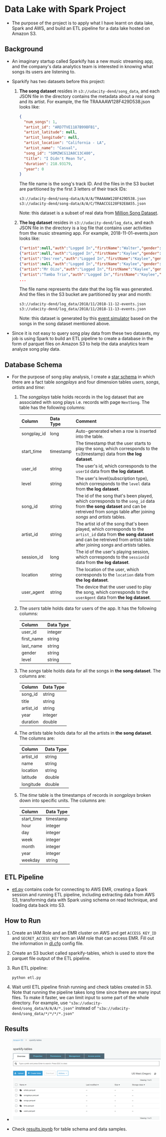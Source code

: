 # Data Lake with Spark Project

- The purpose of the project is to apply what I have learnt on data lake, Spark and AWS, and build an ETL pipeline for a data lake hosted on Amazon S3.

## Background

- An imaginary startup called Sparkify has a new music streaming app, and the company's data analytics team is interested in knowing what songs its users are listening to.

- Sparkify has two datasets before this project:

  1. **The song dataset** resides in `s3://udacity-dend/song_data`, and each JSON file in the directory contains the metadata about a real song and its artist. For example, the file TRAAAAW128F429D538.json looks like:

     ```json
     {
       "num_songs": 1,
       "artist_id": "ARD7TVE1187B99BFB1",
       "artist_latitude": null,
       "artist_longitude": null,
       "artist_location": "California - LA",
       "artist_name": "Casual",
       "song_id": "SOMZWCG12A8C13C480",
       "title": "I Didn't Mean To",
       "duration": 218.93179,
       "year": 0
     }
     ```

     The file name is the song's track ID. And the files in the S3 bucket are partitioned by the first 3 letters of their track IDs:

     ```
     s3://udacity-dend/song-data/A/A/A/TRAAAAW128F429D538.json
     s3://udacity-dend/song-data/A/A/C/TRAACCG128F92E8A55.json
     ```

     Note: this dataset is a subset of real data from [Million Song Dataset](https://labrosa.ee.columbia.edu/millionsong/).

  1. **The log dataset** resides in `s3://udacity-dend/log_data`, and each JSON file in the directory is a log file that contains user activities from the music streaming app. For example, 2018-11-01-events.json looks like:

     ```json
     {"artist":null,"auth":"Logged In","firstName":"Walter","gender":"M","itemInSession":0,"lastName":"Frye","length":null,"level":"free","location":"San Francisco-Oakland-Hayward, CA","method":"GET","page":"Home","registration":1540919166796.0,"sessionId":38,"song":null,"status":200,"ts":1541105830796,"userAgent":"\"Mozilla\/5.0 (Macintosh; Intel Mac OS X 10_9_4) AppleWebKit\/537.36 (KHTML, like Gecko) Chrome\/36.0.1985.143 Safari\/537.36\"","userId":"39"}
     {"artist":null,"auth":"Logged In","firstName":"Kaylee","gender":"F","itemInSession":0,"lastName":"Summers","length":null,"level":"free","location":"Phoenix-Mesa-Scottsdale, AZ","method":"GET","page":"Home","registration":1540344794796.0,"sessionId":139,"song":null,"status":200,"ts":1541106106796,"userAgent":"\"Mozilla\/5.0 (Windows NT 6.1; WOW64) AppleWebKit\/537.36 (KHTML, like Gecko) Chrome\/35.0.1916.153 Safari\/537.36\"","userId":"8"}
     {"artist":"Des'ree","auth":"Logged In","firstName":"Kaylee","gender":"F","itemInSession":1,"lastName":"Summers","length":246.30812,"level":"free","location":"Phoenix-Mesa-Scottsdale, AZ","method":"PUT","page":"NextSong","registration":1540344794796.0,"sessionId":139,"song":"You Gotta Be","status":200,"ts":1541106106796,"userAgent":"\"Mozilla\/5.0 (Windows NT 6.1; WOW64) AppleWebKit\/537.36 (KHTML, like Gecko) Chrome\/35.0.1916.153 Safari\/537.36\"","userId":"8"}
     {"artist":null,"auth":"Logged In","firstName":"Kaylee","gender":"F","itemInSession":2,"lastName":"Summers","length":null,"level":"free","location":"Phoenix-Mesa-Scottsdale, AZ","method":"GET","page":"Upgrade","registration":1540344794796.0,"sessionId":139,"song":null,"status":200,"ts":1541106132796,"userAgent":"\"Mozilla\/5.0 (Windows NT 6.1; WOW64) AppleWebKit\/537.36 (KHTML, like Gecko) Chrome\/35.0.1916.153 Safari\/537.36\"","userId":"8"}
     {"artist":"Mr Oizo","auth":"Logged In","firstName":"Kaylee","gender":"F","itemInSession":3,"lastName":"Summers","length":144.03873,"level":"free","location":"Phoenix-Mesa-Scottsdale, AZ","method":"PUT","page":"NextSong","registration":1540344794796.0,"sessionId":139,"song":"Flat 55","status":200,"ts":1541106352796,"userAgent":"\"Mozilla\/5.0 (Windows NT 6.1; WOW64) AppleWebKit\/537.36 (KHTML, like Gecko) Chrome\/35.0.1916.153 Safari\/537.36\"","userId":"8"}
     {"artist":"Tamba Trio","auth":"Logged In","firstName":"Kaylee","gender":"F","itemInSession":4,"lastName":"Summers","length":177.18812,"level":"free","location":"Phoenix-Mesa-Scottsdale, AZ","method":"PUT","page":"NextSong","registration":1540344794796.0,"sessionId":139,"song":"Quem Quiser Encontrar O Amor","status":200,"ts":1541106496796,"userAgent":"\"Mozilla\/5.0 (Windows NT 6.1; WOW64) AppleWebKit\/537.36 (KHTML, like Gecko) Chrome\/35.0.1916.153 Safari\/537.36\"","userId":"8"}
     ...
     ```

     The file name represents the date that the log file was generated. And the files in the S3 bucket are partitioned by year and month:

     ```
     s3://udacity-dend/log_data/2018/11/2018-11-12-events.json
     s3://udacity-dend/log_data/2018/11/2018-11-13-events.json
     ```

     Note: this dataset is generated by this [event simulator](https://github.com/Interana/eventsim) based on the songs in the song dataset mentioned above.

- Since it is not easy to query song play data from these two datasets, my job is using Spark to build an ETL pipeline to create a database in the form of parquet files on Amazon S3 to help the data analytics team analyze song play data.

## Database Schema

- For the purpose of song play analysis, I create a [star schema](https://en.wikipedia.org/wiki/Star_schema) in which there are a fact table _songplays_ and four dimension tables _users_, _songs_, _artists_ and _time_:

  1. The _songplays_ table holds records in the log dataset that are associated with song plays i.e. records with page `NextSong`. The table has the following columns:

     | Column      | Data Type | Comment                                                                                                                                                                                                 |
     | ----------- | --------- | ------------------------------------------------------------------------------------------------------------------------------------------------------------------------------------------------------- |
     | songplay_id | long      | Auto-generated when a row is inserted into the table.                                                                                                                                                   |
     | start_time  | timestamp | The timestamp that the user starts to play the song, which corresponds to the `ts`(timestamp) data from **the log dataset**.                                                                            |
     | user_id     | string    | The user's id, which corresponds to the `userId` data from **the log dataset**.                                                                                                                         |
     | level       | string    | The user's level(subscription type), which corresponds to the `level` data from **the log dataset**.                                                                                                    |
     | song_id     | string    | The id of the song that's been played, which corresponds to the `song_id` data from **the song dataset** and can be retreived from _songs_ table after joining _songs_ and _artists_ tables.            |
     | artist_id   | string    | The artist id of the song that's been played, which corresponds to the `artist_id` data from **the song dataset** and can be retreived from _artists_ table after joining _songs_ and _artists_ tables. |
     | session_id  | long      | The id of the user's playing session, which corresponds to the `sessionId` data from **the log dataset**.                                                                                               |
     | location    | string    | The location of the user, which corresponds to the `location` data from **the log dataset**.                                                                                                            |
     | user_agent  | string    | The device that the user used to play the song, which corresponds to the `userAgent` data from **the log dataset**.                                                                                     |

  1. The _users_ table holds data for users of the app. It has the following columns:

     | Column     | Data Type |
     | ---------- | --------- |
     | user_id    | integer   |
     | first_name | string    |
     | last_name  | string    |
     | gender     | string    |
     | level      | string    |

  1. The _songs_ table holds data for all the songs in **the song dataset**. The columns are:

     | Column    | Data Type |
     | --------- | --------- |
     | song_id   | string    |
     | title     | string    |
     | artist_id | string    |
     | year      | integer   |
     | duration  | double    |

  1. The _artists_ table holds data for all the artists in **the song dataset**. The columns are:

     | Column    | Data Type |
     | --------- | --------- |
     | artist_id | string    |
     | name      | string    |
     | location  | string    |
     | latitude  | double    |
     | longitude | double    |

  1. The _time_ table is the timestamps of records in _songplays_ broken down into specific units. The columns are:

     | Column     | Data Type |
     | ---------- | --------- |
     | start_time | timestamp |
     | hour       | integer   |
     | day        | integer   |
     | week       | integer   |
     | month      | integer   |
     | year       | integer   |
     | weekday    | string    |

## ETL Pipeline

- [etl.py](./etl.py) contains code for connecting to AWS EMR, creating a Spark session and running ETL pipeline, including extracting data from AWS S3, transforming data with Spark using schema on read technique, and loading data back into S3.

## How to Run

1. Create an IAM Role and an EMR cluster on AWS and get `ACCESS_KEY_ID` and `SECRET_ACCESS_KEY` from an IAM role that can access EMR. Fill out the information in [dl.cfg](./dl.cfg) config file.

1. Create an S3 bucket called sparkify-tables, which is used to store the parquet file output of the ETL pipeline.

1. Run ETL pipeline:

   ```
   python etl.py
   ```

1. Wait until ETL pipeline finish running and check tables created in S3. Note that running the pipeline takes long time since there are many input files. To make it faster, we can limit input to some part of the whole directory. For example, use `"s3a://udacity-dend/song_data/A/A/A/*.json"` instead of `"s3a://udacity-dend/song_data/*/*/*/*.json"`

## Results

- ![results](./results.png)

- Check [results.ipynb](./results.ipynb) for table schema and data samples.
